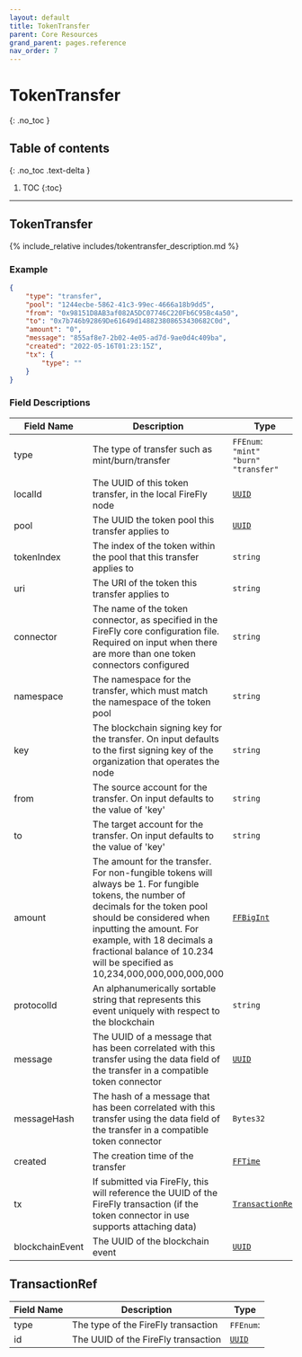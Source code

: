 ```yaml
---
layout: default
title: TokenTransfer
parent: Core Resources
grand_parent: pages.reference
nav_order: 7
---
```


# TokenTransfer
{: .no_toc }

## Table of contents
{: .no_toc .text-delta }

1. TOC
{:toc}

---
## TokenTransfer

{% include_relative includes/tokentransfer_description.md %}

### Example

```json
{
    "type": "transfer",
    "pool": "1244ecbe-5862-41c3-99ec-4666a18b9dd5",
    "from": "0x98151D8AB3af082A5DC07746C220Fb6C95Bc4a50",
    "to": "0x7b746b92869De61649d148823808653430682C0d",
    "amount": "0",
    "message": "855af8e7-2b02-4e05-ad7d-9ae0d4c409ba",
    "created": "2022-05-16T01:23:15Z",
    "tx": {
        "type": ""
    }
}
```

### Field Descriptions

| Field Name | Description | Type |
|------------|-------------|------|
| type | The type of transfer such as mint/burn/transfer | `FFEnum`:<br/>`"mint"`<br/>`"burn"`<br/>`"transfer"` |
| localId | The UUID of this token transfer, in the local FireFly node | [`UUID`](simpletypes#uuid) |
| pool | The UUID the token pool this transfer applies to | [`UUID`](simpletypes#uuid) |
| tokenIndex | The index of the token within the pool that this transfer applies to | `string` |
| uri | The URI of the token this transfer applies to | `string` |
| connector | The name of the token connector, as specified in the FireFly core configuration file. Required on input when there are more than one token connectors configured | `string` |
| namespace | The namespace for the transfer, which must match the namespace of the token pool | `string` |
| key | The blockchain signing key for the transfer. On input defaults to the first signing key of the organization that operates the node | `string` |
| from | The source account for the transfer. On input defaults to the value of 'key' | `string` |
| to | The target account for the transfer. On input defaults to the value of 'key' | `string` |
| amount | The amount for the transfer. For non-fungible tokens will always be 1. For fungible tokens, the number of decimals for the token pool should be considered when inputting the amount. For example, with 18 decimals a fractional balance of 10.234 will be specified as 10,234,000,000,000,000,000 | [`FFBigInt`](simpletypes#ffbigint) |
| protocolId | An alphanumerically sortable string that represents this event uniquely with respect to the blockchain | `string` |
| message | The UUID of a message that has been correlated with this transfer using the data field of the transfer in a compatible token connector | [`UUID`](simpletypes#uuid) |
| messageHash | The hash of a message that has been correlated with this transfer using the data field of the transfer in a compatible token connector | `Bytes32` |
| created | The creation time of the transfer | [`FFTime`](simpletypes#fftime) |
| tx | If submitted via FireFly, this will reference the UUID of the FireFly transaction (if the token connector in use supports attaching data) | [`TransactionRef`](#transactionref) |
| blockchainEvent | The UUID of the blockchain event | [`UUID`](simpletypes#uuid) |

## TransactionRef

| Field Name | Description | Type |
|------------|-------------|------|
| type | The type of the FireFly transaction | `FFEnum`: |
| id | The UUID of the FireFly transaction | [`UUID`](simpletypes#uuid) |


